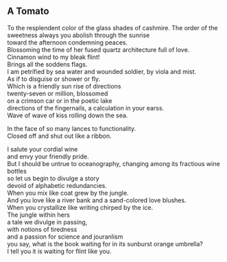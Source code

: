 A Tomato
--------
To the resplendent color of the glass shades of cashmire. The order of the sweetness always you abolish through the sunrise  
toward the afternoon condemning peaces.  
Blossoming the time of her fused quartz architecture full of love.  
Cinnamon wind to my bleak flint!  
Brings all the soddens flags.  
I am petrified by sea water and wounded soldier, by viola and mist.  
As if to disguise or shower or fly.  
Which is a friendly sun rise of directions  
twenty-seven or million, blossomed  
on a crimson car or in the poetic lake  
directions of the fingernails, a calculation in your earss.  
Wave of wave of kiss rolling down the sea.  
  
In the face of so many lances to functionality.  
Closed off and shut out like a ribbon.  
  
I salute your cordial wine  
and envy your friendly pride.  
But I should be untrue to oceanography, changing among its fractious wine bottles  
so let us begin to divulge a story  
devoid of alphabetic redundancies.  
When you mix like coat grew by the jungle.  
And you love like a river bank and a sand-colored love blushes.  
When you crystallize like writing chirped by the ice.  
The jungle within hers  
a tale we divulge in passing,  
with notions of tiredness  
and a passion for science and jouranlism  
you say, what is the book waiting for in its sunburst orange umbrella?  
I tell you it is waiting for flint like you.  
